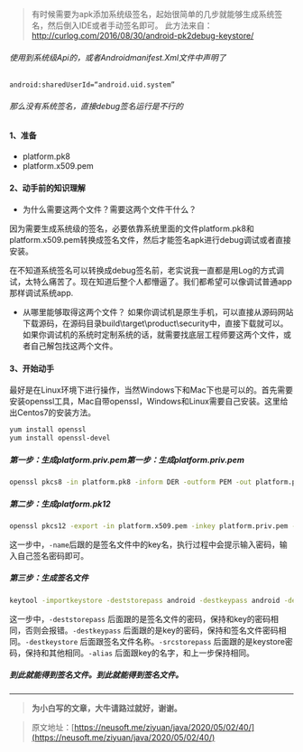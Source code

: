 > 有时候需要为apk添加系统级签名，起始很简单的几步就能够生成系统签名，然后倒入IDE或者手动签名即可。
此方法来自：http://curlog.com/2016/08/30/android-pk2debug-keystore/

###### 使用到系统级Api的，或者Androidmanifest.Xml文件中声明了

`android:sharedUserId=“android.uid.system”`

###### 那么没有系统签名，直接debug签名运行是不行的

#### 1、准备

- platform.pk8
- platform.x509.pem

#### 2、动手前的知识理解

- 为什么需要这两个文件？需要这两个文件干什么？

 因为需要生成系统级的签名，必要依靠系统里面的文件platform.pk8和platform.x509.pem转换成签名文件，然后才能签名apk进行debug调试或者直接安装。

在不知道系统签名可以转换成debug签名前，老实说我一直都是用Log的方式调试，太特么痛苦了。现在知道后整个人都懵逼了。我们都希望可以像调试普通app那样调试系统app.
	
- 从哪里能够取得这两个文件？
	如果你调试机是原生手机，可以直接从源码网站下载源码，在源码目录build\target\product\security中，直接下载就可以。
	如果你调试机的系统时定制系统的话，就需要找底层工程师要这两个文件，或者自己解包找这两个文件。

#### 3、开始动手
最好是在Linux环境下进行操作，当然Windows下和Mac下也是可以的。首先需要安装openssl工具，Mac自带openssl，Windows和Linux需要自己安装。这里给出Centos7的安装方法。
```bash
yum install openssl
yum install openssl-devel
```
##### 第一步：生成platform.priv.pem第一步：生成platform.priv.pem
```bash
openssl pkcs8 -in platform.pk8 -inform DER -outform PEM -out platform.priv.pem -nocrypt
```
##### 第二步：生成platform.pk12
```bash
openssl pkcs12 -export -in platform.x509.pem -inkey platform.priv.pem -out platform.pk12 -name androiddebugkey
```
这一步中，`-name`后跟的是签名文件中的key名，执行过程中会提示输入密码，输入自己签名密码即可。
##### 第三步：生成签名文件
```bash
keytool -importkeystore -deststorepass android -destkeypass android -destkeystore debug.keystore -srckeystore platform.pk12 -srcstoretype PKCS12 -srcstorepass android -alias androiddebugkey
```
这一步中，`-deststorepass` 后面跟的是签名文件的密码，保持和key的密码相同，否则会报错。`-destkeypass` 后面跟的是key的密码，保持和签名文件密码相同。`-destkeystore` 后面跟签名文件名称。`-srcstorepass` 后面跟的是keystore密码，保持和其他相同。`-alias` 后面跟key的名字，和上一步保持相同。
##### 到此就能得到签名文件。到此就能得到签名文件。

------------


> **为小白写的文章，大牛请路过就好，谢谢。**

>原文地址：[https://neusoft.me/ziyuan/java/2020/05/02/40/](https://neusoft.me/ziyuan/java/2020/05/02/40/)
